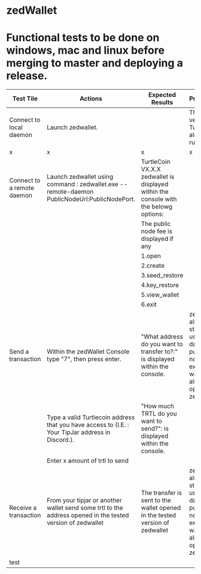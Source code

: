 # zedWallet
# Functional tests to be done on windows, mac and linux before merging to master and deploying a release.

Test Tile|Actions | Expected Results | Prerequisites
----|---|---|---
Connect to local daemon|Launch zedwallet.||The tested version of Turtlecoind is already running.
|x|x|x|x
Connect to a remote daemon|Launch zedwallet using command : zedwallet.exe --remote-daemon PublicNodeUrl:PublicNodePort.|TurtleCoin VX.X.X zedwallet is displayed within the console with the belowg options:|
|||The public node fee is displayed if any
|||1.open
|||2.create
|||3.seed_restore
|||4.key_restore
|||5.view_wallet
|||6.exit
Send a transaction|Within the zedWallet Console type "7", then press enter.|"What address do you want to transfer to?:" is displayed within the console.|zedWallet is already started by using local daemon or public node.+An existing wallet is already opened in zedWallet.
||Type a valid Turtlecoin address that you have access to (I.E. : Your TipJar address in Discord.).|"How much TRTL do you want to send?": is displayed within the console.|
||Enter x amount of trtl to send|
Receive a transaction|From your tipjar or another wallet send some trtl to the address opened in the tested version of zedwallet|The transfer is sent to the wallet opened in the tested version of zedwallet|zedWallet is already started by using local daemon or public node.+An existing wallet is already opened in zedWallet.
|test
